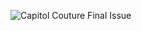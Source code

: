 ![Capitol Couture Final Issue](https://github.com/oleterve7/MaksimTihhomirov_HungerGames/assets/148819906/ee8323f6-5b4d-47a8-ba5d-d5af11193fc2)
